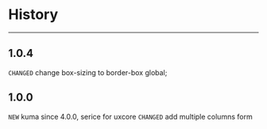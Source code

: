 # History

---
## 1.0.4
`CHANGED` change box-sizing to border-box global;

## 1.0.0

`NEW` kuma since 4.0.0, serice for uxcore
`CHANGED` add multiple columns form
